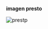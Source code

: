 **imagen presto**

![prestp](https://github.com/user-attachments/assets/e619751b-e642-4cd7-bc27-69477901a144)
